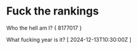# Fuck the rankings

Who the hell am I?
{ 8177017 }

What fucking year is it?
[ 2024-12-13T10:30:00Z ]
